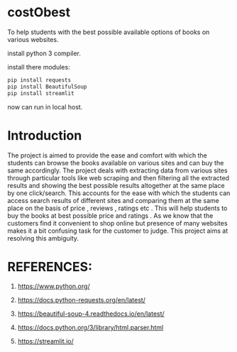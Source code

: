 # costObest
To help students with the best possible available options of books on various websites.

install python 3 compiler.

install there modules:
```bash
pip install requests 
pip install BeautifulSoup 
pip install streamlit 
```
now can run in local host.
# Introduction
The project is aimed to provide the ease and comfort with which the students can browse the books available on various sites and can buy the same accordingly. The project deals with extracting data from various sites through particular tools like web scraping and then filtering all the extracted results and showing the best possible results altogether at the same place by one click/search. This accounts for the ease with which the students can access search results of different sites and comparing them at the same place on the basis of price , reviews , ratings etc . This will help students to buy the books at best possible price and ratings . As we know that the customers find it convenient to shop online but presence of many websites makes it a bit confusing task for the customer to judge. This project aims at resolving this ambiguity.
# REFERENCES:
1. https://www.python.org/

2. https://docs.python-requests.org/en/latest/

3. https://beautiful-soup-4.readthedocs.io/en/latest/

4. https://docs.python.org/3/library/html.parser.html

5. https://streamlit.io/

